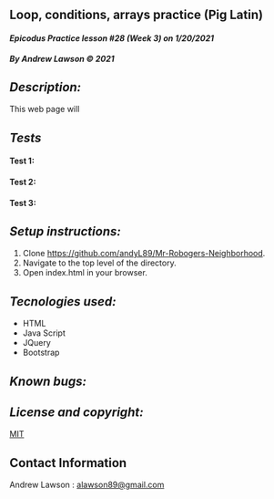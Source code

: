 ## Loop, conditions, arrays practice (Pig Latin)
#### *Epicodus Practice lesson #28 (Week 3) on 1/20/2021*
***By Andrew Lawson © 2021***

## *Description:*
This web page will 

## *Tests*
#### Test 1:
   
#### Test 2:

       
#### Test 3:
   

## *Setup instructions:*

1. Clone https://github.com/andyL89/Mr-Robogers-Neighborhood.
2. Navigate to the top level of the directory.
3. Open index.html in your browser.

## *Tecnologies used:*
* HTML
* Java Script
* JQuery
* Bootstrap

## *Known bugs:*


## *License and copyright:*

[MIT](LICENSE.txt)

## Contact Information

Andrew Lawson : alawson89@gmail.com